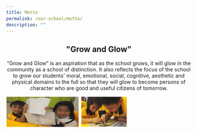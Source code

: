```yaml
---
title: Motto
permalink: /our-school/motto/
description: ""
---
```

<html>  
<body><h2 style="text-align:center;">"Grow and Glow"</h2>  
<p style="text-align:center;">
“Grow and Glow” is an aspiration that as the school grows, it will glow in the community as a school of distinction. It also reflects the focus of the school to grow our students' moral, emotional, social, cognitive, aesthetic and physical domains to the full so that they will glow to become persons of character who are good and useful citizens of tomorrow.</p></body>  
</html>

<img src="/images/grow%20and%20gloww.png"  
style="width:65%">